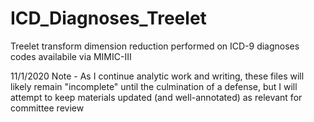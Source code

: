 # ICD_Diagnoses_Treelet
Treelet transform dimension reduction performed on ICD-9 diagnoses codes availabile via MIMIC-III 

11/1/2020 Note - As I continue analytic work and writing, these files will likely remain "incomplete" until the culmination of a defense, but I will attempt to keep materials updated (and well-annotated) as relevant for committee review 
